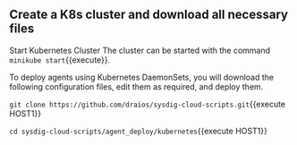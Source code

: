 ## Create a K8s cluster and download all necessary files

Start Kubernetes Cluster
The cluster can be started with the command `minikube start`{{execute}}.

To deploy agents using Kubernetes DaemonSets, you will download the following configuration files, edit them as required, and deploy them.

`git clone https://github.com/draios/sysdig-cloud-scripts.git`{{execute HOST1}}

`cd sysdig-cloud-scripts/agent_deploy/kubernetes`{{execute HOST1}}
